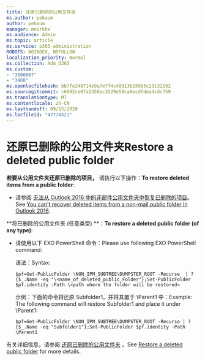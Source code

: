 ```yaml
---
title: 还原已删除的公用文件夹
ms.author: pebaum
author: pebaum
manager: mnirkhe
ms.audience: Admin
ms.topic: article
ms.service: o365-administration
ROBOTS: NOINDEX, NOFOLLOW
localization_priority: Normal
ms.collection: Adm_O365
ms.custom:
- "3500007"
- "3488"
ms.openlocfilehash: bb7fe248714e9a7e7f4c48913b159b5c23132192
ms.sourcegitcommit: c6692ce0fa1358ec3529e59ca0ecdfdea4cdc759
ms.translationtype: MT
ms.contentlocale: zh-CN
ms.lasthandoff: 09/15/2020
ms.locfileid: "47774521"
---
```

# <a name="restore-a-deleted-public-folder"></a><span data-ttu-id="ede1a-102">还原已删除的公用文件夹</span><span class="sxs-lookup"><span data-stu-id="ede1a-102">Restore a deleted public folder</span></span>

<span data-ttu-id="ede1a-103">**若要从公用文件夹还原已删除的项目，** 请执行以下操作：</span><span class="sxs-lookup"><span data-stu-id="ede1a-103">**To restore deleted items from a public folder**:</span></span>

- <span data-ttu-id="ede1a-104">请参阅 [无法从 Outlook 2016 中的非邮件公用文件夹中恢复已删除的项目](https://aka.ms/pfrec)。</span><span class="sxs-lookup"><span data-stu-id="ede1a-104">See [You can't recover deleted items from a non-mail public folder in Outlook 2016](https://aka.ms/pfrec).</span></span>
 
<span data-ttu-id="ede1a-105">\*\*将已删除的公用文件夹 (任意类型) \*\*：</span><span class="sxs-lookup"><span data-stu-id="ede1a-105">**To restore a deleted public folder (of any type)**:</span></span> 

- <span data-ttu-id="ede1a-106">请使用以下 EXO PowerShell 命令：</span><span class="sxs-lookup"><span data-stu-id="ede1a-106">Please use following EXO PowerShell command:</span></span>

    <span data-ttu-id="ede1a-107">语法：</span><span class="sxs-lookup"><span data-stu-id="ede1a-107">Syntax:</span></span>

     `$pf=Get-PublicFolder \NON_IPM_SUBTREE\DUMPSTER_ROOT -Recurse  | ?{$_.Name -eq "\<name_of_deleted_public_Folder"};Set-PublicFolder $pf.identity -Path \<path where the folder will be restored>`

    <span data-ttu-id="ede1a-108">示例：下面的命令将还原 Subfolder1，并将其置于 \Parent1 中：</span><span class="sxs-lookup"><span data-stu-id="ede1a-108">Example: The following command will restore Subfolder1 and place it under \Parent1:</span></span>

    `$pf=Get-PublicFolder \NON_IPM_SUBTREE\DUMPSTER_ROOT -Recurse | ?{$_.Name -eq "Subfolder1"};Set-PublicFolder $pf.identity -Path \Parent1`

<span data-ttu-id="ede1a-109">有关详细信息，请参阅 [还原已删除的公用文件夹](https://docs.microsoft.com/exchange/collaboration-exo/public-folders/restore-deleted-public-folder) 。</span><span class="sxs-lookup"><span data-stu-id="ede1a-109">See [Restore a deleted public folder](https://docs.microsoft.com/exchange/collaboration-exo/public-folders/restore-deleted-public-folder) for more details.</span></span>
